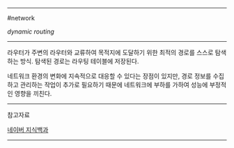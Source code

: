 
---

#network 

*dynamic routing*

---

라우터가 주변의 라우터와 교류하여 목적지에 도달하기 위한 최적의 경로를 스스로 탐색하는 방식. 탐색된 경로는 라우팅 테이블에 저장된다.

네트워크 환경의 변화에 지속적으로 대응할 수 있다는 장점이 있지만, 경로 정보를 수집하고 관리하는 작업이 추가로 필요하기 때문에 네트워크에 부하를 가하여 성능에 부정적인 영향을 끼친다.

---

참고자료

[네이버 지식백과](https://terms.naver.com/entry.naver?docId=2271886&cid=51207&categoryId=51207)

---